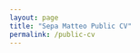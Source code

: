```yaml
---
layout: page
title: "Sepa Matteo Public CV"
permalink: /public-cv
---
```


<object data="https://sepamatteo.github.io/pdf/public-CV.pdf" width="1000" height="1000" type='application/pdf'></object>
